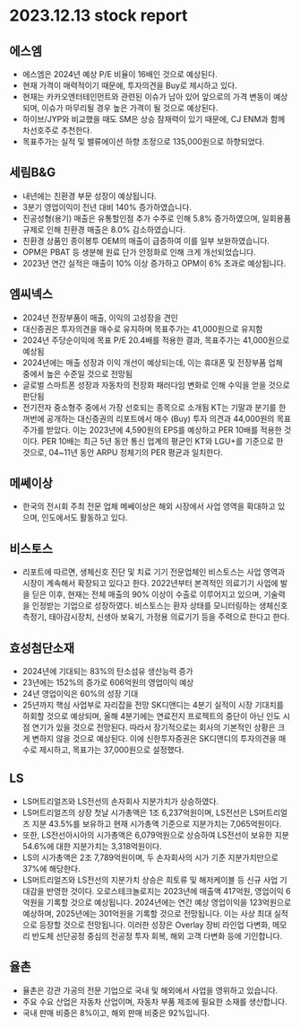# 2023.12.13 stock report
## 에스엠
- 에스엠은 2024년 예상 P/E 비율이 16배인 것으로 예상된다.
- 현재 가격이 매력적이기 때문에, 투자의견을 Buy로 제시하고 있다.
- 현재는 카카오엔터테인먼트와 관련된 이슈가 남아 있어 앞으로의 가격 변동이 예상되며, 이슈가 마무리될 경우 높은 가격이 될 것으로 예상된다.
- 하이브/JYP와 비교했을 때도 SM은 상승 잠재력이 있기 때문에, CJ ENM과 함께 차선호주로 추천한다.
- 목표주가는 실적 및 밸류에이션 하향 조정으로 135,000원으로 하향되었다.
## 세림B&G
- 내년에는 친환경 부문 성장이 예상됩니다.
- 3분기 영업이익이 전년 대비 140% 증가하였습니다.
- 진공성형(용기) 매출은 유통할인점 추가 수주로 인해 5.8% 증가하였으며, 일회용품 규제로 인해 친환경 매출은 8.0% 감소하였습니다.
- 친환경 상품인 종이봉투 OEM의 매출이 급증하여 이를 일부 보완하였습니다.
- OPM은 PBAT 등 생분해 원료 단가 안정화로 인해 크게 개선되었습니다.
- 2023년 연간 실적은 매출이 10% 이상 증가하고 OPM이 6% 초과로 예상됩니다.
## 엠씨넥스
- 2024년 전장부품이 매출, 이익의 고성장을 견인
- 대신증권은 투자의견을 매수로 유지하며 목표주가는 41,000원으로 유지함
- 2024년 주당순이익에 목표 P/E 20.4배를 적용한 결과, 목표주가는 41,000원으로 예상됨
- 2024년에는 매출 성장과 이익 개선이 예상되는데, 이는 휴대폰 및 전장부품 업체 중에서 높은 수준일 것으로 전망됨
- 글로벌 스마트폰 성장과 자동차의 전장화 패러다임 변화로 인해 수익을 얻을 것으로 판단됨
- 전기전자 중소형주 중에서 가장 선호되는 종목으로 소개됨
KT는 기말과 분기를 한꺼번에 공개하는 대신증권의 리포트에서 매수 (Buy) 투자 의견과 44,000원의 목표 주가를 받았다. 이는 2023년에 4,590원의 EPS를 예상하고 PER 10배를 적용한 것이다. PER 10배는 최근 5년 동안 통신 업계의 평균인 KT와 LGU+를 기준으로 한 것으로, 04~11년 동안 ARPU 정체기의 PER 평균과 일치한다.
## 메쎄이상
- 한국의 전시회 주최 전문 업체 메쎄이상은 해외 시장에서 사업 영역을 확대하고 있으며, 인도에서도 활동하고 있다.
## 비스토스
- 리포트에 따르면, 생체신호 진단 및 치료 기기 전문업체인 비스토스는 사업 영역과 시장이 계속해서 확장되고 있다고 한다. 2022년부터 본격적인 의료기기 사업에 발을 딛은 이후, 현재는 전체 매출의 90% 이상이 수출로 이루어지고 있으며, 기술력을 인정받는 기업으로 성장하였다. 비스토스는 환자 상태를 모니터링하는 생체신호 측정기, 태아감시장치, 신생아 보육기, 가정용 의료기기 등을 주력으로 한다고 한다.
## 효성첨단소재
- 2024년에 기대되는 83%의 탄소섬유 생산능력 증가
- 23년에는 152%의 증가로 606억원의 영업이익 예상
- 24년 영업이익은 60%의 성장 기대
- 25년까지 핵심 사업부로 자리잡을 전망
SK디앤디는 4분기 실적이 시장 기대치를 하회할 것으로 예상되며, 올해 4분기에는 연료전지 프로젝트의 중단이 아닌 인도 시점 연기가 있을 것으로 전망된다. 따라서 장기적으로는 회사의 기본적인 상황은 크게 변하지 않을 것으로 예상된다. 이에 신한투자증권은 SK디앤디의 투자의견을 매수로 제시하고, 목표가는 37,000원으로 설정했다.
## LS
- LS머트리얼즈와 LS전선의 손자회사 지분가치가 상승하였다.
- LS머트리얼즈의 상장 첫날 시가총액은 1조 6,237억원이며, LS전선은 LS머트리얼즈 지분 43.5%를 보유하고 현재 시가총액 기준으로 지분가치는 7,065억원이다.
- 또한, LS전선아시아의 시가총액은 6,079억원으로 상승하여 LS전선이 보유한 지분 54.6%에 대한 지분가치는 3,318억원이다.
- LS의 시가총액은 2조 7,789억원이며, 두 손자회사의 시가 기준 지분가치만으로 37%에 해당한다.
- LS머트리얼즈와 LS전선의 지분가치 상승은 희토류 및 해저케이블 등 신규 사업 기대감을 반영한 것이다.
오로스테크놀로지는 2023년에 매출액 417억원, 영업이익 6억원을 기록할 것으로 예상됩니다. 2024년에는 연간 예상 영업이익을 123억원으로 예상하며, 2025년에는 301억원을 기록할 것으로 전망됩니다. 이는 사상 최대 실적으로 등장할 것으로 전망됩니다. 이러한 성장은 Overlay 장비 라인업 다변화, 메모리 반도체 선단공정 중심의 전공정 투자 회복, 해외 고객 다변화 등에 기인합니다.
## 율촌
- 율촌은 강관 가공의 전문 기업으로 국내 및 해외에서 사업을 영위하고 있습니다.
- 주요 수요 산업은 자동차 산업이며, 자동차 부품 제조에 필요한 소재를 생산합니다.
- 국내 판매 비중은 8%이고, 해외 판매 비중은 92%입니다.